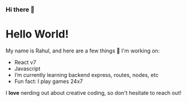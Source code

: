 ### Hi there 👋
# Hello World!

My name is Rahul, and here are a few things 🔭 I'm working on:

- React v7
- Javascript
- I’m currently learning backend express, routes, nodes, etc
- Fun fact: I play games 24x7


I **love** nerding out about creative coding, so don't hesitate to reach out!
<!--
**RahulHazarika12/RahulHazarika12** is a ✨ _special_ ✨ repository because its `README.md` (this file) appears on your GitHub profile.

Here are some ideas to get you started:

- 🔭 I’m currently working on ...

 - 🌱 I’m currently learning backend express, routes, nodes, etc
...
- 👯 I’m looking to collaborate on ...
- 🤔 I’m looking for help with ...
- 💬 Ask me about ...
- 📫 How to reach me: ...
- 😄 Pronouns: ...
- ⚡ Fun fact: ...
-->

